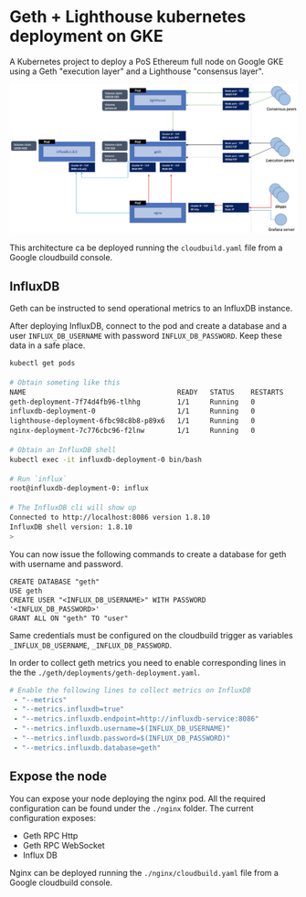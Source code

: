 # Geth + Lighthouse kubernetes deployment on GKE

A Kubernetes project to deploy a PoS Ethereum full node on Google GKE using a Geth "execution layer" and a Lighthouse "consensus layer".

![Cluster architecture](./docs/images/architecture.png)

This architecture ca be deployed running the `cloudbuild.yaml` file from a Google cloudbuild console.

## InfluxDB
Geth can be instructed to send operational metrics to an InfluxDB instance. 

After deploying InfluxDB, connect to the pod and create a database and a user `INFLUX_DB_USERNAME` with password `INFLUX_DB_PASSWORD`. Keep these data in a safe place. 

```bash
kubectl get pods

# Obtain someting like this
NAME                                     READY   STATUS    RESTARTS      AGE
geth-deployment-7f74d4fb96-tlhhg         1/1     Running   0             42h
influxdb-deployment-0                    1/1     Running   0             42h
lighthouse-deployment-6fbc98c8b8-p89x6   1/1     Running   0             42h
nginx-deployment-7c776cbc96-f2lnw        1/1     Running   0             42h

# Obtain an InfluxDB shell
kubectl exec -it influxdb-deployment-0 bin/bash

# Run `influx`
root@influxdb-deployment-0: influx

# The InfluxDB cli will show up
Connected to http://localhost:8086 version 1.8.10
InfluxDB shell version: 1.8.10
> 
```
You can now issue the following commands to create a database for geth with username and password.
```
CREATE DATABASE "geth"
USE geth
CREATE USER "<INFLUX_DB_USERNAME>" WITH PASSWORD '<INFLUX_DB_PASSWORD>'
GRANT ALL ON "geth" TO "user"
```
Same credentials must be configured on the cloudbuild trigger as variables `_INFLUX_DB_USERNAME`, `_INFLUX_DB_PASSWORD`.

In order to collect geth metrics you need to enable corresponding lines in the the `./geth/deployments/geth-deployment.yaml`.

```yaml
# Enable the following lines to collect metrics on InfluxDB
 - "--metrics"
 - "--metrics.influxdb=true"
 - "--metrics.influxdb.endpoint=http://influxdb-service:8086"
 - "--metrics.influxdb.username=$(INFLUX_DB_USERNAME)"
 - "--metrics.influxdb.password=$(INFLUX_DB_PASSWORD)"
 - "--metrics.influxdb.database=geth"
```

## Expose the node 
You can expose your node deploying the nginx pod. All the required configuration can be found under the `./nginx` folder.
The current configuration exposes:
* Geth RPC Http
* Geth RPC WebSocket
* Influx DB

Nginx can be deployed running the `./nginx/cloudbuild.yaml` file from a Google cloudbuild console.

